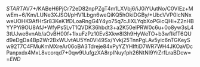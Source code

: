 $START$AV7+/KABeH6PjCr72eD82npPZgT4m1LXVbj6/iJ0iYUutNo/C0VIEz+MwEm+6/Km/LUNe3XJSOI/pHV1Lbgn6weQiKQ5hOkiDGBy/+UbcVVP0IcNNxweUOHK9AfHrSr83KeK1fDLoaRngG4Y4yo75q7cJIXLYqbXoPGicQHi+Z2nHBYYPYi9OU8AfJ+WfyPs5LvT1QVDK36hbdt3+a2K50elPRW0c6u+0o8yw3sL43tUJwe6vnAb/aOvBH00f+1IxuFzPz10EvSXkw8l3h9HyWeTO+b3wfIkfT6QUd9eDgDa4Bp2Wr2BxWUvtAU5Yn0Vi49Sx/Yvkj25TnnPgLAv5yic6nTGKeySw92T7C4FMuKmMXreAr06oBA3Tdreje84xPyYZYHIftiD7WR7WH4JKOaVDcPanpxdx4MxL8vcorqd7+0qw9UufgzXA8rpINuyfph26NtNI9YrZrfLraBDcw==$END$